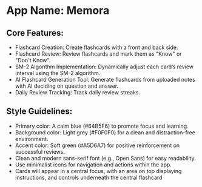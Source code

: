 # **App Name**: Memora

## Core Features:

- Flashcard Creation: Create flashcards with a front and back side.
- Flashcard Review: Review flashcards and mark them as "Know" or "Don't Know".
- SM-2 Algorithm Implementation: Dynamically adjust each card’s review interval using the SM-2 algorithm.
- AI Flashcard Generation Tool: Generate flashcards from uploaded notes with AI deciding on question and answer.
- Daily Review Tracking: Track daily review streaks.

## Style Guidelines:

- Primary color: A calm blue (#64B5F6) to promote focus and learning.
- Background color: Light grey (#F0F0F0) for a clean and distraction-free environment.
- Accent color: Soft green (#A5D6A7) for positive reinforcement on successful reviews.
- Clean and modern sans-serif font (e.g., Open Sans) for easy readability.
- Use minimalist icons for navigation and actions within the app.
- Cards will appear in a central focus, with an area on top displaying instructions, and controls underneath the central flashcard
